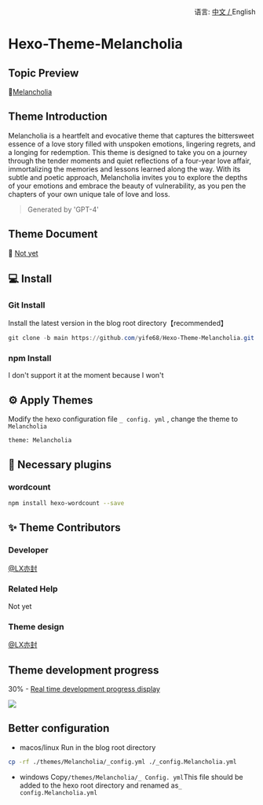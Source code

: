 <div align="right">
  语言:
  <a title="中文" href="/README.md">中文 / </a>
  English
</div>

# Hexo-Theme-Melancholia

## Topic Preview

🤟[Melancholia](https://yi.meuicat.com/)

## Theme Introduction

Melancholia is a heartfelt and evocative theme that captures the bittersweet essence of a love story filled with unspoken emotions, lingering regrets, and a longing for redemption. 
This theme is designed to take you on a journey through the tender moments and quiet reflections of a four-year love affair, immortalizing the memories and lessons learned along the way.
With its subtle and poetic approach, Melancholia invites you to explore the depths of your emotions and embrace the beauty of vulnerability, as you pen the chapters of your own unique tale of love and loss.

> Generated by 'GPT-4'

## Theme Document

📖 [Not yet](https://github.com/yife68/Hexo-Theme-Melancholia)

## 💻 Install

### Git Install

Install the latest version in the blog root directory【recommended】

```powershell
git clone -b main https://github.com/yife68/Hexo-Theme-Melancholia.git themes/Melancholia
```

### npm Install

I don't support it at the moment because I won't

## ⚙ Apply Themes

Modify the hexo configuration file `_ config. yml` , change the theme to `Melancholia`

```
theme: Melancholia
```

## 🛑 Necessary plugins

### wordcount

```bash
npm install hexo-wordcount --save
```

## ✨ Theme Contributors

### Developer
[@LX亦封](https://github.com/yife68)
### Related Help
Not yet
### Theme design
[@LX亦封](https://github.com/yife68)

## Theme development progress
30% - [Real time development progress display](https://meuicat.com/project/)

![](https://wakatime.com/badge/user/83fb0ced-264a-4219-b3ae-e8d36271fda7/project/f0001bb9-18f5-4eb4-9d36-17d87d7d9a73.svg)

## Better configuration
- macos/linux
Run in the blog root directory
```bash
cp -rf ./themes/Melancholia/_config.yml ./_config.Melancholia.yml
```
- windows
Copy```/themes/Melancholia/_ Config. yml```This file should be added to the hexo root directory and renamed as```_ config.Melancholia.yml```
